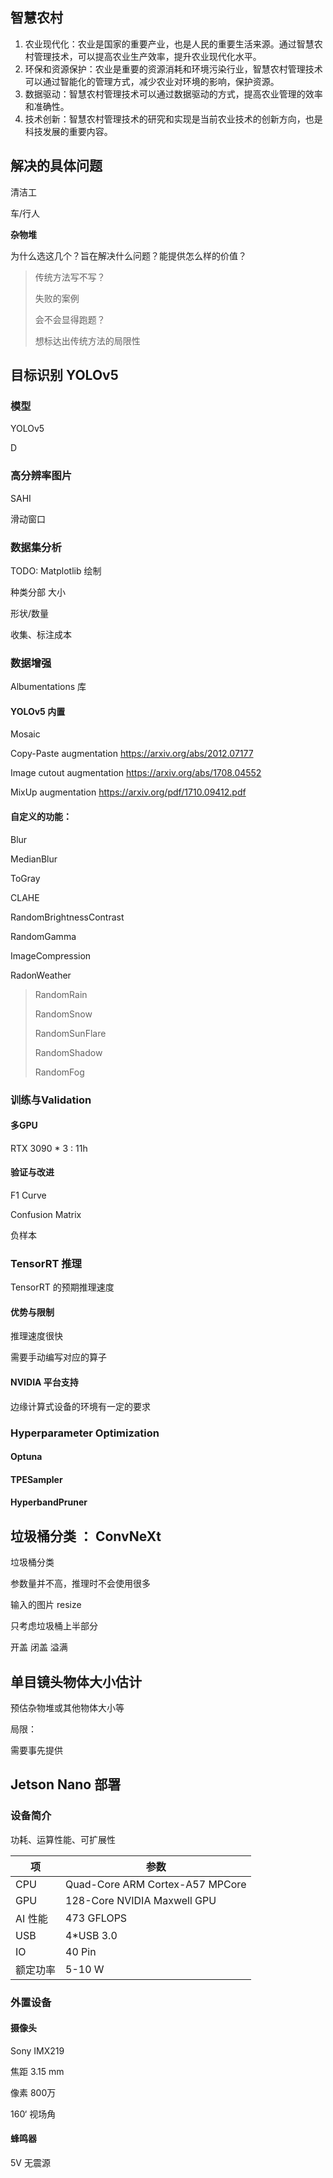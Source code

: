 ## 智慧农村

1. 农业现代化：农业是国家的重要产业，也是人民的重要生活来源。通过智慧农村管理技术，可以提高农业生产效率，提升农业现代化水平。
2. 环保和资源保护：农业是重要的资源消耗和环境污染行业，智慧农村管理技术可以通过智能化的管理方式，减少农业对环境的影响，保护资源。
3. 数据驱动：智慧农村管理技术可以通过数据驱动的方式，提高农业管理的效率和准确性。
4. 技术创新：智慧农村管理技术的研究和实现是当前农业技术的创新方向，也是科技发展的重要内容。





## 解决的具体问题

清洁工

车/行人

**杂物堆**



为什么选这几个？旨在解决什么问题？能提供怎么样的价值？





> 传统方法写不写？
>
> 失败的案例
>
> 会不会显得跑题？
>
> 想标达出传统方法的局限性



## 目标识别 YOLOv5

### 模型

YOLOv5

D



### 高分辨率图片

SAHI

滑动窗口



### 数据集分析

TODO: Matplotlib 绘制

种类分部 大小

形状/数量

收集、标注成本



### 数据增强

Albumentations 库



#### YOLOv5 内置

Mosaic

Copy-Paste augmentation https://arxiv.org/abs/2012.07177

Image cutout augmentation https://arxiv.org/abs/1708.04552

MixUp augmentation https://arxiv.org/pdf/1710.09412.pdf



#### 自定义的功能：

Blur

MedianBlur

ToGray

CLAHE

RandomBrightnessContrast

RandomGamma

ImageCompression

RadonWeather

> RandomRain
>
> RandomSnow
>
> RandomSunFlare
>
> RandomShadow
>
> RandomFog









### 训练与Validation

#### 多GPU

RTX 3090 * 3 : 11h



#### 验证与改进

F1 Curve

Confusion Matrix



负样本





### TensorRT 推理

TensorRT 的预期推理速度

#### 优势与限制

推理速度很快



需要手动编写对应的算子

#### NVIDIA 平台支持

边缘计算式设备的环境有一定的要求



### Hyperparameter Optimization



#### Optuna



#### TPESampler

#### HyperbandPruner



## 垃圾桶分类 ： ConvNeXt

垃圾桶分类



参数量并不高，推理时不会使用很多





输入的图片 resize

只考虑垃圾桶上半部分



开盖 闭盖 溢满





## 单目镜头物体大小估计



预估杂物堆或其他物体大小等



局限：

需要事先提供



## Jetson Nano 部署

### 设备简介

功耗、运算性能、可扩展性

| 项       | 参数                            |
| -------- | ------------------------------- |
| CPU      | Quad-Core ARM Cortex-A57 MPCore |
| GPU      | 128-Core NVIDIA Maxwell GPU     |
| AI 性能  | 473 GFLOPS                      |
| USB      | 4*USB 3.0                       |
| IO       | 40 Pin                          |
| 额定功率 | 5-10 W                          |



### 外置设备

#### 摄像头

Sony IMX219

焦距 3.15 mm

像素 800万

160‘ 视场角



#### 蜂鸣器

5V 无震源







